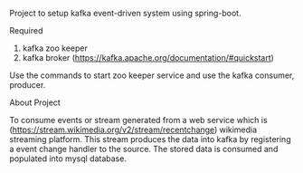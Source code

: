 Project to setup kafka event-driven system using spring-boot.

Required
1) kafka zoo keeper
2) kafka broker (https://kafka.apache.org/documentation/#quickstart)

Use the commands to start zoo keeper service and use the kafka consumer, producer.

About Project 

To consume events or stream generated from a web service which is (https://stream.wikimedia.org/v2/stream/recentchange)
wikimedia streaming platform. This stream produces the data into kafka by registering a event change handler to the source.
The stored data is consumed and populated into mysql database.

